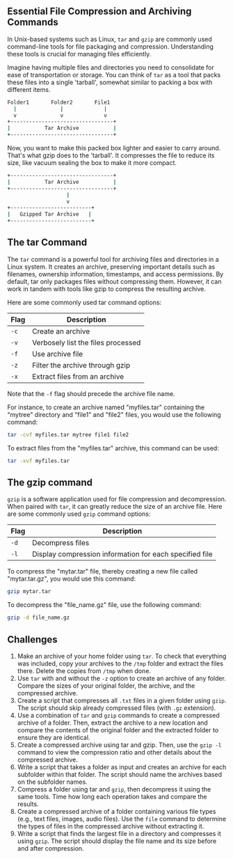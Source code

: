 ## Essential File Compression and Archiving Commands 

In Unix-based systems such as Linux, `tar` and `gzip` are commonly used command-line tools for file packaging and compression. Understanding these tools is crucial for managing files efficiently.

Imagine having multiple files and directories you need to consolidate for ease of transportation or storage. You can think of `tar` as a tool that packs these files into a single 'tarball', somewhat similar to packing a box with different items.

```bash
Folder1       Folder2       File1
  |              |             |
  v              v             v
+---------------------------------+
|           Tar Archive           |
+---------------------------------+
```

Now, you want to make this packed box lighter and easier to carry around. That's what gzip does to the 'tarball'. It compresses the file to reduce its size, like vacuum sealing the box to make it more compact.

```bash
+---------------------------------+
|           Tar Archive           |
+---------------------------------+
                   |
                   v
+--------------------------+
|   Gzipped Tar Archive   |
+--------------------------+
```

## The tar Command

The `tar`  command is a powerful tool for archiving files and directories in a Linux system. It creates an archive, preserving important details such as filenames, ownership information, timestamps, and access permissions. By default, tar only packages files without compressing them. However, it can work in tandem with tools like gzip to compress the resulting archive.

Here are some commonly used tar command options:

| Flag | Description |
| --- | --- |
| `-c` | Create an archive |
| `-v` | Verbosely list the files processed |
| `-f` | Use archive file |
| `-z` | Filter the archive through gzip |
| `-x` | Extract files from an archive |

Note that the `-f` flag should precede the archive file name.

For instance, to create an archive named "myfiles.tar" containing the "mytree" directory and "file1" and "file2" files, you would use the following command:

```bash
tar -cvf myfiles.tar mytree file1 file2
```

To extract files from the "myfiles.tar" archive, this command can be used:

```bash
tar -xvf myfiles.tar
```

## The gzip command

`gzip` is a software application used for file compression and decompression. When paired with `tar`, it can greatly reduce the size of an archive file. Here are some commonly used `gzip` command options:

| Flag | Description |
| --- | --- |
| `-d` | Decompress files |
| `-l` | Display compression information for each specified file |

To compress the "mytar.tar" file, thereby creating a new file called "mytar.tar.gz", you would use this command:

```bash
gzip mytar.tar
```

To decompress the "file_name.gz" file, use the following command:

```bash
gzip -d file_name.gz
```

## Challenges

1. Make an archive of your home folder using `tar`. To check that everything was included, copy your archives to the `/tmp` folder and extract the files there. Delete the copies from `/tmp` when done.
2. Use `tar` with and without the `-z` option to create an archive of any folder. Compare the sizes of your original folder, the archive, and the compressed archive.
3. Create a script that compresses all `.txt` files in a given folder using `gzip`. The script should skip already compressed files (with `.gz` extension).
4. Use a combination of `tar` and `gzip` commands to create a compressed archive of a folder. Then, extract the archive to a new location and compare the contents of the original folder and the extracted folder to ensure they are identical.
5. Create a compressed archive using tar and gzip. Then, use the `gzip -l` command to view the compression ratio and other details about the compressed archive.
6. Write a script that takes a folder as input and creates an archive for each subfolder within that folder. The script should name the archives based on the subfolder names.
7. Compress a folder using tar and `gzip`, then decompress it using the same tools. Time how long each operation takes and compare the results.
8. Create a compressed archive of a folder containing various file types (e.g., text files, images, audio files). Use the `file` command to determine the types of files in the compressed archive without extracting it.
9. Write a script that finds the largest file in a directory and compresses it using `gzip`. The script should display the file name and its size before and after compression.

